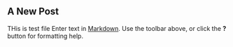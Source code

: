 ## A New Post
THis is test file
Enter text in [Markdown](http://daringfireball.net/projects/markdown/). Use the toolbar above, or click the **?** button for formatting help.
